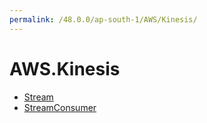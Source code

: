 ```yaml
---
permalink: /48.0.0/ap-south-1/AWS/Kinesis/
---
```


# AWS.Kinesis



* [Stream](Stream.md)
* [StreamConsumer](StreamConsumer.md)